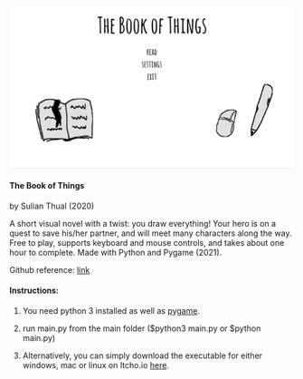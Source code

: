 
![alt text](screenshot.png?raw=true "Screenshot")

<h4>The Book of Things</h4>

by Sulian Thual (2020)

A short visual novel with a twist: you draw everything! Your hero is on a quest to save his/her partner, and will meet many characters along the way. Free to play, supports keyboard and mouse controls, and takes about one hour to complete. Made with Python and Pygame (2021). 


Github reference: [link](https://github.com/sulianthual/thebookofthings)


<h4>Instructions:</h4> 

1) You need python 3 installed as well as [pygame](https://www.pygame.org/wiki/GettingStarted).


2) run main.py from the main folder ($python3 main.py or $python main.py)


3) Alternatively, you can simply download the executable for either windows, mac or linux on Itcho.io [here](https://sulianthual.itch.io/the-book-of-things).


